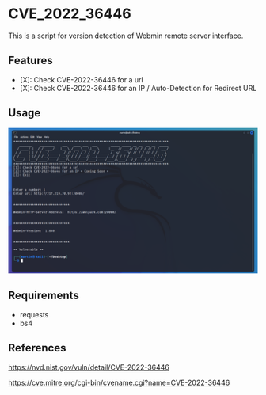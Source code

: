# CVE_2022_36446
This is a script for version detection of Webmin remote server interface.


## Features

- [X]: Check CVE-2022-36446 for a url
- [X]: Check CVE-2022-36446 for an IP / Auto-Detection for Redirect URL

## Usage

![alt text](https://github.com/monzaviman/CVE_2022_36446/blob/main/CVE_2022_36446.png?raw=true)

## Requirements

- requests
- bs4

## References
https://nvd.nist.gov/vuln/detail/CVE-2022-36446

https://cve.mitre.org/cgi-bin/cvename.cgi?name=CVE-2022-36446
